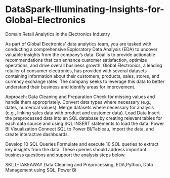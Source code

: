 # DataSpark-Illuminating-Insights-for-Global-Electronics
Domain
Retail Analytics in the Electronics Industry

As part of Global Electronics' data analytics team, you are tasked with conducting a comprehensive Exploratory Data Analysis (EDA) to uncover valuable insights from the company’s data. Goal is to provide actionable recommendations that can enhance customer satisfaction, optimize operations, and drive overall business growth.
Global Electronics, a leading retailer of consumer electronics, has provided with several datasets containing information about their customers, products, sales, stores, and currency exchange rates. The company seeks to leverage this data to better understand their business and identify areas for improvement.

Approach:
Data Cleaning and Preparation
Check for missing values and handle them appropriately.
Convert data types where necessary (e.g., dates, numerical values).
Merge datasets where necessary for analysis (e.g., linking sales data with product and customer data).
Load Data
Insert the preprocessed data into an SQL database by creating relevant tables for each data source and using SQL INSERT statements to load the data.
Power BI Visualization
 Connect SQL to Power BI/Tableau, import the data, and create interactive dashboards.

Develop 10 SQL Queries
Formulate and execute 10 SQL queries to extract key insights from the data. These queries should address important business questions and support the analysis steps below.


SKILL-TAKEAWAY
Data Cleaning and Preprocessing, EDA,Python, Data Management using SQL, Power Bi

